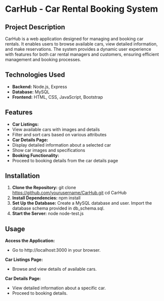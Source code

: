 # CarHub - Car Rental Booking System
## Project Description
CarHub is a web application designed for managing and booking car rentals. It enables users to browse available cars, view detailed information, and make reservations. The system provides a dynamic user experience with features for both car rental managers and customers, ensuring efficient management and booking processes.

## Technologies Used
- **Backend:** Node.js, Express
- **Database:** MySQL
- **Frontend:** HTML, CSS, JavaScript, Bootstrap

## Features
- **Car Listings:**
- View available cars with images and details
- Filter and sort cars based on various attributes
- **Car Details Page:**
- Display detailed information about a selected car
- Show car images and specifications
- **Booking Functionality:**
- Proceed to booking details from the car details page

## Installation
1. **Clone the Repository:**
git clone https://github.com/yourusername/CarHub.git
cd CarHub
2. **Install Dependencies:**
npm install
3. **Set Up the Database:** Create a MySQL database and user. Import the database schema provided in db_schema.sql.
4. **Start the Server:**
node node-test.js

## Usage
**Access the Application:**
- Go to http://localhost:3000 in your browser.
 
**Car Listings Page:**
- Browse and view details of available cars.

**Car Details Page:**
- View detailed information about a specific car.
- Proceed to booking details.
